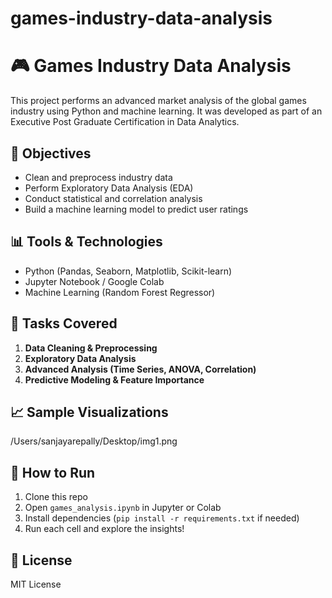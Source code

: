 # games-industry-data-analysis

# 🎮 Games Industry Data Analysis

This project performs an advanced market analysis of the global games industry using Python and machine learning. It was developed as part of an Executive Post Graduate Certification in Data Analytics.

## 📌 Objectives
- Clean and preprocess industry data
- Perform Exploratory Data Analysis (EDA)
- Conduct statistical and correlation analysis
- Build a machine learning model to predict user ratings

## 📊 Tools & Technologies
- Python (Pandas, Seaborn, Matplotlib, Scikit-learn)
- Jupyter Notebook / Google Colab
- Machine Learning (Random Forest Regressor)

## 📂 Tasks Covered
1. **Data Cleaning & Preprocessing**
2. **Exploratory Data Analysis**
3. **Advanced Analysis (Time Series, ANOVA, Correlation)**
4. **Predictive Modeling & Feature Importance**

## 📈 Sample Visualizations
/Users/sanjayarepally/Desktop/img1.png


## 🚀 How to Run
1. Clone this repo
2. Open `games_analysis.ipynb` in Jupyter or Colab
3. Install dependencies (`pip install -r requirements.txt` if needed)
4. Run each cell and explore the insights!

## 📜 License
MIT License

